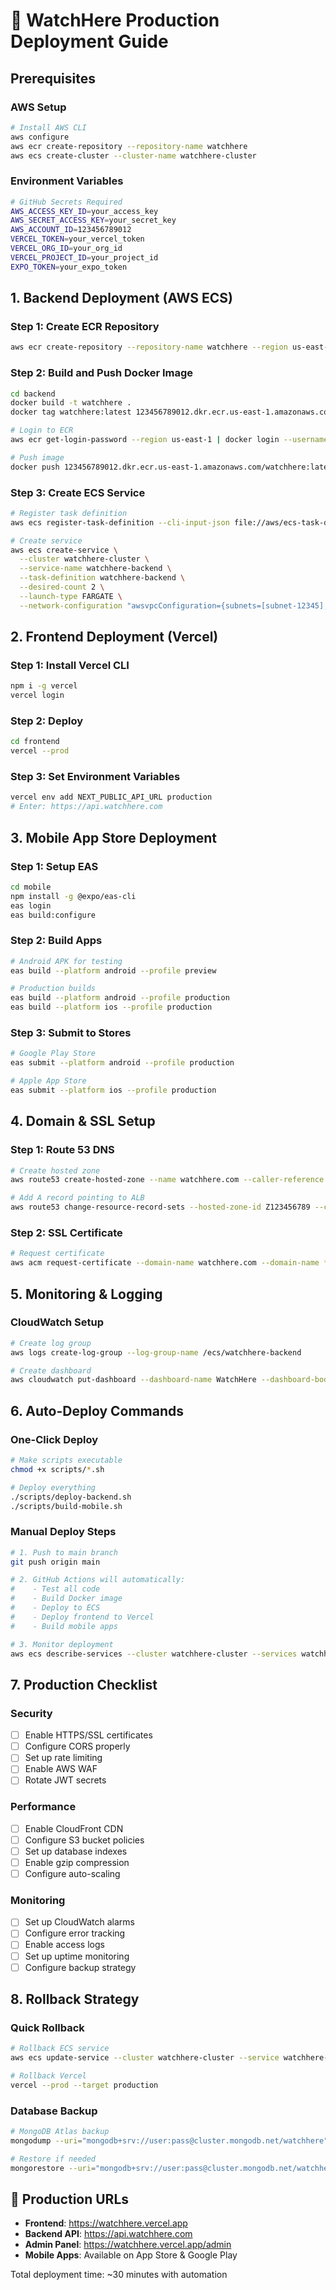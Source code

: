 # 🚀 WatchHere Production Deployment Guide

## Prerequisites

### AWS Setup
```bash
# Install AWS CLI
aws configure
aws ecr create-repository --repository-name watchhere
aws ecs create-cluster --cluster-name watchhere-cluster
```

### Environment Variables
```bash
# GitHub Secrets Required
AWS_ACCESS_KEY_ID=your_access_key
AWS_SECRET_ACCESS_KEY=your_secret_key
AWS_ACCOUNT_ID=123456789012
VERCEL_TOKEN=your_vercel_token
VERCEL_ORG_ID=your_org_id
VERCEL_PROJECT_ID=your_project_id
EXPO_TOKEN=your_expo_token
```

## 1. Backend Deployment (AWS ECS)

### Step 1: Create ECR Repository
```bash
aws ecr create-repository --repository-name watchhere --region us-east-1
```

### Step 2: Build and Push Docker Image
```bash
cd backend
docker build -t watchhere .
docker tag watchhere:latest 123456789012.dkr.ecr.us-east-1.amazonaws.com/watchhere:latest

# Login to ECR
aws ecr get-login-password --region us-east-1 | docker login --username AWS --password-stdin 123456789012.dkr.ecr.us-east-1.amazonaws.com

# Push image
docker push 123456789012.dkr.ecr.us-east-1.amazonaws.com/watchhere:latest
```

### Step 3: Create ECS Service
```bash
# Register task definition
aws ecs register-task-definition --cli-input-json file://aws/ecs-task-definition.json

# Create service
aws ecs create-service \
  --cluster watchhere-cluster \
  --service-name watchhere-backend \
  --task-definition watchhere-backend \
  --desired-count 2 \
  --launch-type FARGATE \
  --network-configuration "awsvpcConfiguration={subnets=[subnet-12345],securityGroups=[sg-12345],assignPublicIp=ENABLED}"
```

## 2. Frontend Deployment (Vercel)

### Step 1: Install Vercel CLI
```bash
npm i -g vercel
vercel login
```

### Step 2: Deploy
```bash
cd frontend
vercel --prod
```

### Step 3: Set Environment Variables
```bash
vercel env add NEXT_PUBLIC_API_URL production
# Enter: https://api.watchhere.com
```

## 3. Mobile App Store Deployment

### Step 1: Setup EAS
```bash
cd mobile
npm install -g @expo/eas-cli
eas login
eas build:configure
```

### Step 2: Build Apps
```bash
# Android APK for testing
eas build --platform android --profile preview

# Production builds
eas build --platform android --profile production
eas build --platform ios --profile production
```

### Step 3: Submit to Stores
```bash
# Google Play Store
eas submit --platform android --profile production

# Apple App Store
eas submit --platform ios --profile production
```

## 4. Domain & SSL Setup

### Step 1: Route 53 DNS
```bash
# Create hosted zone
aws route53 create-hosted-zone --name watchhere.com --caller-reference $(date +%s)

# Add A record pointing to ALB
aws route53 change-resource-record-sets --hosted-zone-id Z123456789 --change-batch file://dns-records.json
```

### Step 2: SSL Certificate
```bash
# Request certificate
aws acm request-certificate --domain-name watchhere.com --domain-name *.watchhere.com --validation-method DNS
```

## 5. Monitoring & Logging

### CloudWatch Setup
```bash
# Create log group
aws logs create-log-group --log-group-name /ecs/watchhere-backend

# Create dashboard
aws cloudwatch put-dashboard --dashboard-name WatchHere --dashboard-body file://cloudwatch-dashboard.json
```

## 6. Auto-Deploy Commands

### One-Click Deploy
```bash
# Make scripts executable
chmod +x scripts/*.sh

# Deploy everything
./scripts/deploy-backend.sh
./scripts/build-mobile.sh
```

### Manual Deploy Steps
```bash
# 1. Push to main branch
git push origin main

# 2. GitHub Actions will automatically:
#    - Test all code
#    - Build Docker image
#    - Deploy to ECS
#    - Deploy frontend to Vercel
#    - Build mobile apps

# 3. Monitor deployment
aws ecs describe-services --cluster watchhere-cluster --services watchhere-backend
```

## 7. Production Checklist

### Security
- [ ] Enable HTTPS/SSL certificates
- [ ] Configure CORS properly
- [ ] Set up rate limiting
- [ ] Enable AWS WAF
- [ ] Rotate JWT secrets

### Performance
- [ ] Enable CloudFront CDN
- [ ] Configure S3 bucket policies
- [ ] Set up database indexes
- [ ] Enable gzip compression
- [ ] Configure auto-scaling

### Monitoring
- [ ] Set up CloudWatch alarms
- [ ] Configure error tracking
- [ ] Enable access logs
- [ ] Set up uptime monitoring
- [ ] Configure backup strategy

## 8. Rollback Strategy

### Quick Rollback
```bash
# Rollback ECS service
aws ecs update-service --cluster watchhere-cluster --service watchhere-backend --task-definition watchhere-backend:PREVIOUS_REVISION

# Rollback Vercel
vercel --prod --target production
```

### Database Backup
```bash
# MongoDB Atlas backup
mongodump --uri="mongodb+srv://user:pass@cluster.mongodb.net/watchhere"

# Restore if needed
mongorestore --uri="mongodb+srv://user:pass@cluster.mongodb.net/watchhere" dump/
```

## 🎯 Production URLs

- **Frontend**: https://watchhere.vercel.app
- **Backend API**: https://api.watchhere.com
- **Admin Panel**: https://watchhere.vercel.app/admin
- **Mobile Apps**: Available on App Store & Google Play

Total deployment time: ~30 minutes with automation